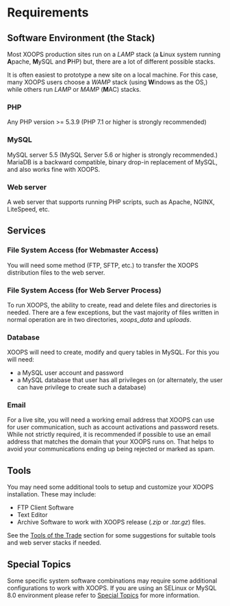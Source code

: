 # Requirements​

## Software Environment \(the Stack\)

Most XOOPS production sites run on a _LAMP_ stack \(a **L**inux system running **A**pache, **M**ySQL and **P**HP\) but, there are a lot of different possible stacks.

It is often easiest to prototype a new site on a local machine. For this case, many XOOPS users choose a _WAMP_ stack \(using **W**indows as the OS,\) while others run _LAMP_ or _MAMP_ \(**M**AC\) stacks.

### PHP

Any PHP version &gt;= 5.3.9 \(PHP 7.1 or higher is strongly recommended\)

### MySQL

MySQL server 5.5 \(MySQL Server 5.6 or higher is strongly recommended.\) MariaDB is a backward compatible, binary drop-in replacement of MySQL, and also works fine with XOOPS.

### Web server

A web server that supports running PHP scripts, such as Apache, NGINX, LiteSpeed, etc.

## Services

### File System Access \(for Webmaster Access\)

You will need some method \(FTP, SFTP, etc.\) to transfer the XOOPS distribution files to the web server.

### File System Access \(for Web Server Process\)

To run XOOPS, the ability to create, read and delete files and directories is needed. There are a few exceptions, but the vast majority of files written in normal operation are in two directories, _xoops\_data_ and _uploads_.

### Database

XOOPS will need to create, modify and query tables in MySQL. For this you will need:

* a MySQL user account and password
* a MySQL database that user has all privileges on \(or alternately, the user can have privilege to create such a database\)

### Email

For a live site, you will need a working email address that XOOPS can use for user communication, such as account activations and password resets. While not strictly required, it is recommended if possible to use an email address that matches the domain that your XOOPS runs on. That helps to avoid your communications ending up being rejected or marked as spam.

## Tools

You may need some additional tools to setup and customize your XOOPS installation. These may include:

* FTP Client Software
* Text Editor
* Archive Software to work with XOOPS release \(_.zip_ or _.tar.gz_\) files.

See the [Tools of the Trade](../tools/tools.md) section for some suggestions for suitable tools and web server stacks if needed.

## Special Topics

Some specific system software combinations may require some additional configurations to work with XOOPS. If you are using an SELinux or MySQL 8.0 environment please refer to [Special Topics](specialtopics.md) for more information.

